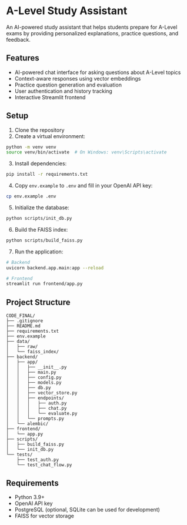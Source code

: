 # A-Level Study Assistant

An AI-powered study assistant that helps students prepare for A-Level exams by providing personalized explanations, practice questions, and feedback.

## Features
- AI-powered chat interface for asking questions about A-Level topics
- Context-aware responses using vector embeddings
- Practice question generation and evaluation
- User authentication and history tracking
- Interactive Streamlit frontend

## Setup

1. Clone the repository
2. Create a virtual environment:
```bash
python -m venv venv
source venv/bin/activate  # On Windows: venv\Scripts\activate
```

3. Install dependencies:
```bash
pip install -r requirements.txt
```

4. Copy `env.example` to `.env` and fill in your OpenAI API key:
```bash
cp env.example .env
```

5. Initialize the database:
```bash
python scripts/init_db.py
```

6. Build the FAISS index:
```bash
python scripts/build_faiss.py
```

7. Run the application:
```bash
# Backend
uvicorn backend.app.main:app --reload

# Frontend
streamlit run frontend/app.py
```

## Project Structure
```
CODE_FINAL/
├── .gitignore
├── README.md
├── requirements.txt
├── env.example
├── data/
│   ├── raw/
│   └── faiss_index/
├── backend/
│   ├── app/
│   │   ├── __init__.py
│   │   ├── main.py
│   │   ├── config.py
│   │   ├── models.py
│   │   ├── db.py
│   │   ├── vector_store.py
│   │   ├── endpoints/
│   │   │   ├── auth.py
│   │   │   ├── chat.py
│   │   │   └── evaluate.py
│   │   └── prompts.py
│   └── alembic/
├── frontend/
│   └── app.py
├── scripts/
│   ├── build_faiss.py
│   └── init_db.py
└── tests/
    ├── test_auth.py
    └── test_chat_flow.py
```

## Requirements
- Python 3.9+
- OpenAI API key
- PostgreSQL (optional, SQLite can be used for development)
- FAISS for vector storage
